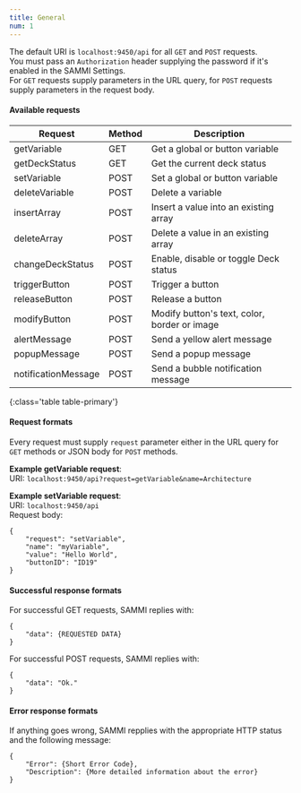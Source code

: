 ```yaml
---
title: General
num: 1
---
```


The default URI is `localhost:9450/api` for all `GET` and `POST` requests.\
You must pass an `Authorization` header supplying the password if it's enabled in the SAMMI Settings.\
For `GET` requests supply parameters in the URL query, for `POST` requests supply parameters in the request body.

#### Available requests

| Request | Method | Description
|-------|--------|--------|
| getVariable| GET | Get a global or button variable
| getDeckStatus | GET | Get the current deck status
| setVariable| POST| Set a global or button variable
| deleteVariable| POST| Delete a variable
| insertArray| POST| Insert a value into an existing array
| deleteArray| POST| Delete a value in an existing array
| changeDeckStatus| POST| Enable, disable or toggle Deck status
| triggerButton| POST| Trigger a button
| releaseButton| POST| Release a button
| modifyButton| POST| Modify button's text, color, border or image
| alertMessage| POST| Send a yellow alert message
| popupMessage| POST| Send a popup message
| notificationMessage| POST| Send a bubble notification message
{:class='table table-primary'}

#### Request formats
Every request must supply `request` parameter either in the URL query for `GET` methods or JSON body for `POST` methods.

**Example getVariable request**:\
URI: `localhost:9450/api?request=getVariable&name=Architecture`

**Example setVariable  request**:\
URI: `localhost:9450/api`\
Request body: 
```
{
    "request": "setVariable",
    "name": "myVariable",
    "value": "Hello World",
    "buttonID": "ID19"
}
```

#### Successful response formats
For successful GET requests, SAMMI replies with: 
```
{
    "data": {REQUESTED DATA}
}
```
For successful POST requests, SAMMI replies with: 
```
{
    "data": "Ok."
}
```

#### Error response formats
If anything goes wrong, SAMMI repplies with the appropriate HTTP status and the following message:
```
{
    "Error": {Short Error Code}, 
    "Description": {More detailed information about the error}
}
```
